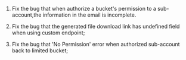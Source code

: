 1. Fix the bug that when authorize a bucket's permission to a sub-account,the information in the email is incomplete.

2. Fix the bug that the generated file download link has undefined field when using custom endpoint;

3. Fix the bug that 'No Permission' error when authorized sub-account back to limited bucket;